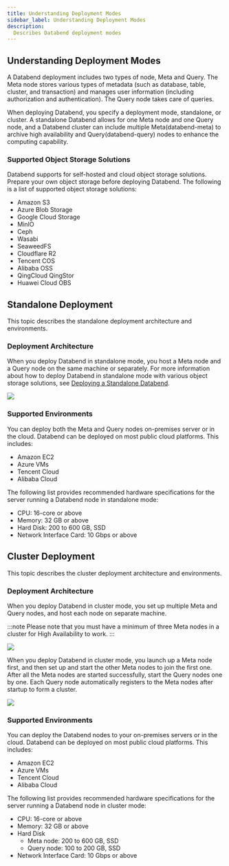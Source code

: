 ```yaml
---
title: Understanding Deployment Modes
sidebar_label: Understanding Deployment Modes
description:
  Describes Databend deployment modes
---
```


## Understanding Deployment Modes

A Databend deployment includes two types of node, Meta and Query. The Meta node stores various types of metadata (such as database, table, cluster, and transaction) and manages user information (including authorization and authentication). The Query node takes care of queries.

When deploying Databend, you specify a deployment mode, standalone, or cluster. A standalone Databend allows for one Meta node and one Query node, and a Databend cluster can include multiple Meta(databend-meta) to archive high availability and Query(databend-query) nodes to enhance the computing capability.

### Supported Object Storage Solutions
Databend supports for self-hosted and cloud object storage solutions. Prepare your own object storage before deploying Databend. The following is a list of supported object storage solutions:

- Amazon S3
- Azure Blob Storage
- Google Cloud Storage
- MinIO
- Ceph
- Wasabi
- SeaweedFS
- Cloudflare R2
- Tencent COS
- Alibaba OSS
- QingCloud QingStor
- Huawei Cloud OBS

## Standalone Deployment
This topic describes the standalone deployment architecture and environments.

### Deployment Architecture
When you deploy Databend in standalone mode, you host a Meta node and a Query node on the same machine or separately. For more information about how to deploy Databend in standalone mode with various object storage solutions, see [Deploying a Standalone Databend](./02-deploying-databend.md).

<img src="/img/deploy/deploy-standalone-arch.png"/>

### Supported Environments
You can deploy both the Meta and Query nodes on-premises server or in the cloud. Databend can be deployed on most public cloud platforms. This includes:
- Amazon EC2
- Azure VMs
- Tencent Cloud
- Alibaba Cloud

The following list provides recommended hardware specifications for the server running a Databend node in standalone mode:
- CPU: 16-core or above
- Memory: 32 GB or above
- Hard Disk: 200 to 600 GB, SSD
- Network Interface Card: 10 Gbps or above

## Cluster Deployment
This topic describes the cluster deployment architecture and environments.

### Deployment Architecture
When you deploy Databend in cluster mode, you set up multiple Meta and Query nodes, and host each node on separate machine.

:::note
Please note that you must have a minimum of three Meta nodes in a cluster for High Availability to work.
:::

<img src="/img/deploy/deploy-cluster-arch.png"/>

When you deploy Databend in cluster mode, you launch up a Meta node first, and then set up and start the other Meta nodes to join the first one. After all the Meta nodes are started successfully, start the Query nodes one by one. Each Query node automatically registers to the Meta nodes after startup to form a cluster.

<img src="/img/deploy/deploy-clustering.png"/>

### Supported Environments
You can deploy the Databend nodes to your on-premises servers or in the cloud. Databend can be deployed on most public cloud platforms. This includes:
- Amazon EC2
- Azure VMs
- Tencent Cloud
- Alibaba Cloud

The following list provides recommended hardware specifications for the server running a Databend node in cluster mode:
- CPU: 16-core or above
- Memory: 32 GB or above
- Hard Disk
  - Meta node: 200 to 600 GB, SSD
  - Query node: 100 to 200 GB, SSD
- Network Interface Card: 10 Gbps or above
